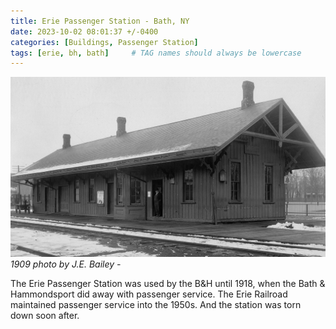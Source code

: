 ```yaml
---
title: Erie Passenger Station - Bath, NY
date: 2023-10-02 08:01:37 +/-0400
categories: [Buildings, Passenger Station]
tags: [erie, bh, bath]     # TAG names should always be lowercase
---
```


![Erie Passenger Station at Bath, NY from 1909](/assets/img/buildings/erie-station-bath-ny-1909-01.jpg)
_1909 photo by J.E. Bailey -_

The Erie Passenger Station was used by the B&H until 1918, when the Bath & Hammondsport did away with passenger service. The Erie Railroad maintained passenger service into the 1950s. And the station was torn down soon after.
